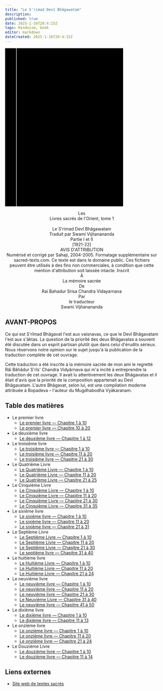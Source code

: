 ```yaml
---
title: "Le S'rimad Devî Bhâgawatam"
description: 
published: true
date: 2025-1-16T20:4:15Z
tags: Hinduism, book
editor: markdown
dateCreated: 2025-1-16T20:4:15Z
---
```


<div class="urantiapedia-book-front urantiapedia-book-hindu">
<svg xmlns="http://www.w3.org/2000/svg" width="102.6mm" height="136.8mm" viewBox="0 0 102.6 136.8" version="1.1">
	<g transform="translate(-7,-5)">
		<rect width="9.6" height="136.8" x="7" y="5" />
		<rect width="96.9" height="136.8" x="17" y="5" />
		<text style="font-size:5px" x="61" y="22">Swami Vijnanananda</text>
		<text style="font-size:4px" x="61" y="125">1921</text>
		<text style="font-size:9px" x="61" y="60">Le S'rimad Devî</text>
		<text style="font-size:9px" x="61" y="70">Bhâgawatam</text>
	</g>
</svg>
</div>

<p style="text-align:center;">
Les<br>
Livres sacrés de l'Orient, tome 1<br>
<br>
<span class="text-h3">Le S'rimad Devî Bhâgawatam</span><br>
<span class="text-h5">Traduit par Swami Vijñanananda</span><br>
Partie I et II<br>
[1921-22]<br>
AVIS D'ATTRIBUTION<br>
Numérisé et corrigé par Sahaji, 2004-2005. Formatage supplémentaire sur sacred-texts.com. Ce texte est dans le domaine public. Ces fichiers peuvent être utilisés à des fins non commerciales, à condition que cette mention d'attribution soit laissée intacte.
Inscrit<br>
À<br>
La mémoire sacrée<br>
De<br>
Rai Bahadur Srisa Chandra Vidayarnava<br>
Par<br>
le traducteur<br>
Swami Vijñanananda<br>
</p>

## AVANT-PROPOS

Ce qui est S'rîmad Bhâgavat l'est aux vaisnavas, ce que le Devî Bhâgavatam l'est aux s'âktas. La question de la priorité des deux Bhâgavatas a souvent été discutée dans un esprit partisan plutôt que dans celui d'érudits sérieux. Nous réservons notre opinion sur le sujet jusqu'à la publication de la traduction complète de cet ouvrage.

Cette traduction a été inscrite à la mémoire sacrée de mon ami le regretté Râi Bâhâdur S'rîs' Chandra Vidyârnava qui m'a incité à entreprendre la traduction de cet ouvrage. Il avait lu attentivement les deux Bhâgavatas et il était d'avis que la priorité de la composition appartenait au Devî Bhâgavatam. L'autre Bhâgavat, selon lui, est une compilation moderne attribuée à Bopadeva – l'auteur du Mugdhabodha Vyâkaranam.


## Table des matières

- Le premier livre
	- [Le premier livre — Chapitre 1 à 10](/fr/book/Hinduism/The_Srimad_Devi_Bhagawatam/Book_1_10)
	- [Le premier livre — Chapitre 10 à 20](/fr/book/Hinduism/The_Srimad_Devi_Bhagawatam/Book_1_20)
- Le deuxième livre
	- [Le deuxième livre — Chapitre 1 à 12](/fr/book/Hinduism/The_Srimad_Devi_Bhagawatam/Book_2_12)
- Le troisième livre
	- [Le troisième livre — Chapitre 1 à 10](/fr/book/Hinduism/The_Srimad_Devi_Bhagawatam/Book_3_10)
	- [Le troisième livre — Chapitre 11 à 20](/fr/book/Hinduism/The_Srimad_Devi_Bhagawatam/Book_3_20)
	- [Le troisième livre — Chapitre 21 à 30](/fr/book/Hinduism/The_Srimad_Devi_Bhagawatam/Book_3_30)
- Le Quatrième Livre
	- [Le Quatrième Livre — Chapitre 1 à 10](/fr/book/Hinduism/The_Srimad_Devi_Bhagawatam/Book_4_10)
	- [Le Quatrième Livre — Chapitre 11 à 20](/fr/book/Hinduism/The_Srimad_Devi_Bhagawatam/Book_4_20)
	- [Le Quatrième Livre — Chapitre 21 à 25](/fr/book/Hinduism/The_Srimad_Devi_Bhagawatam/Book_4_25)
- Le Cinquième Livre
	- [Le Cinquième Livre — Chapitre 1 à 10](/fr/book/Hinduism/The_Srimad_Devi_Bhagawatam/Book_5_10)
	- [Le Cinquième Livre — Chapitre 11 à 20](/fr/book/Hinduism/The_Srimad_Devi_Bhagawatam/Book_5_20)
	- [Le Cinquième Livre — Chapitre 21 à 30](/fr/book/Hinduism/The_Srimad_Devi_Bhagawatam/Book_5_30)
	- [Le Cinquième Livre — Chapitre 31 à 35](/fr/book/Hinduism/The_Srimad_Devi_Bhagawatam/Book_5_35)
- Le sixième livre
	- [Le sixième livre — Chapitre 1 à 10](/fr/book/Hinduism/The_Srimad_Devi_Bhagawatam/Book_6_10)
	- [Le sixième livre — Chapitre 11 à 20](/fr/book/Hinduism/The_Srimad_Devi_Bhagawatam/Book_6_20)
	- [Le sixième livre — Chapitre 21 à 31](/fr/book/Hinduism/The_Srimad_Devi_Bhagawatam/Book_6_31)
- Le Septième Livre
	- [Le Septième Livre — Chapitre 1 à 10](/fr/book/Hinduism/The_Srimad_Devi_Bhagawatam/Book_7_10)
	- [Le Septième Livre — Chapitre 11 à 20](/fr/book/Hinduism/The_Srimad_Devi_Bhagawatam/Book_7_20)
	- [Le Septième Livre — Chapitre 21 à 30](/fr/book/Hinduism/The_Srimad_Devi_Bhagawatam/Book_7_30)
	- [Le septième livre — Chapitre 31 à 40](/fr/book/Hinduism/The_Srimad_Devi_Bhagawatam/Book_7_40)
- Le huitième livre
	- [Le Huitième Livre — Chapitre 1 à 10](/fr/book/Hinduism/The_Srimad_Devi_Bhagawatam/Book_8_10)
	- [Le Huitième Livre — Chapitre 11 à 20](/fr/book/Hinduism/The_Srimad_Devi_Bhagawatam/Book_8_20)
	- [Le Huitième Livre — Chapitre 21 à 24](/fr/book/Hinduism/The_Srimad_Devi_Bhagawatam/Book_8_24)
- Le neuvième livre
	- [Le neuvième livre — Chapitre 1 à 10](/fr/book/Hinduism/The_Srimad_Devi_Bhagawatam/Book_9_10)
	- [Le neuvième livre — Chapitre 11 à 20](/fr/book/Hinduism/The_Srimad_Devi_Bhagawatam/Book_9_20)
	- [Le neuvième livre — Chapitre 21 à 30](/fr/book/Hinduism/The_Srimad_Devi_Bhagawatam/Book_9_30)
	- [Le Neuvième Livre — Chapitre 31 à 40](/fr/book/Hinduism/The_Srimad_Devi_Bhagawatam/Book_9_40)
	- [Le neuvième livre — Chapitre 41 à 50](/fr/book/Hinduism/The_Srimad_Devi_Bhagawatam/Book_9_50)
- Le dixième livre
	- [Le dixième livre — Chapitre 1 à 10](/fr/book/Hinduism/The_Srimad_Devi_Bhagawatam/Book_10_10)
	- [Le dixième livre — Chapitre 11 à 13](/fr/book/Hinduism/The_Srimad_Devi_Bhagawatam/Book_10_13)
- Le onzième livre
	- [Le onzième livre — Chapitre 1 à 10](/fr/book/Hinduism/The_Srimad_Devi_Bhagawatam/Book_11_10)
	- [Le onzième livre — Chapitre 11 à 20](/fr/book/Hinduism/The_Srimad_Devi_Bhagawatam/Book_11_20)
	- [Le onzième livre — Chapitre 21 à 24](/fr/book/Hinduism/The_Srimad_Devi_Bhagawatam/Book_11_24)
- Le Douzième Livre
	- [Le douzième livre — Chapitre 1 à 10](/fr/book/Hinduism/The_Srimad_Devi_Bhagawatam/Book_12_10)
	- [Le douzième livre — Chapitre 11 à 14](/fr/book/Hinduism/The_Srimad_Devi_Bhagawatam/Book_12_14)

## Liens externes

- [Site web de textes sacrés](https://archive.sacred-texts.com/hin/db/index.htm)

